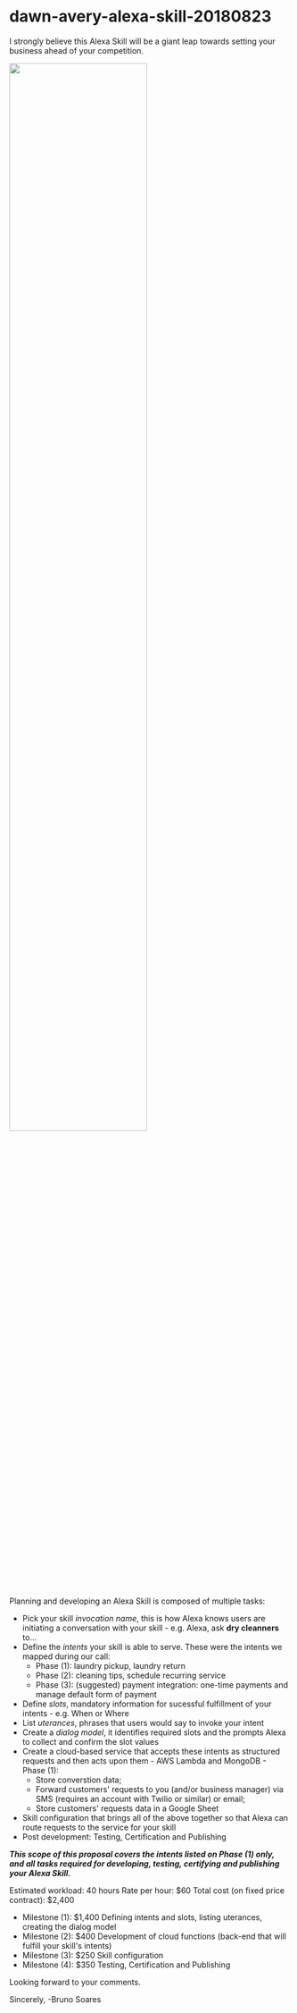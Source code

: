 # dawn-avery-alexa-skill-20180823

I strongly believe this Alexa Skill will be a giant leap towards setting your business ahead of your competition.

<img src="https://cdn-images-1.medium.com/max/1600/1*XlHvsU3ejM4PF6YDjFGgig.png" width="70%">

Planning and developing an Alexa Skill is composed of multiple tasks:

- Pick your skill _invocation name_, this is how Alexa knows users are initiating a conversation with your skill - e.g. Alexa, ask **dry cleanners** to...
- Define the _intents_ your skill is able to serve. These were the intents we mapped during our call:
  - Phase (1): laundry pickup, laundry return
  - Phase (2): cleaning tips, schedule recurring service
  - Phase (3): (suggested) payment integration: one-time payments and manage default form of payment
- Define _slots_, mandatory information for sucessful fulfillment of your intents - e.g. When or Where
- List _uterances_, phrases that users would say to invoke your intent
- Create a _dialog model_, it identifies required slots and the prompts Alexa to collect and confirm the slot values
- Create a cloud-based service that accepts these intents as structured requests and then acts upon them - AWS Lambda and MongoDB - Phase (1):
  - Store converstion data;
  - Forward customers' requests to you (and/or business manager) via SMS (requires an account with Twilio or similar) or email;
  - Store customers' requests data in a Google Sheet
- Skill configuration that brings all of the above together so that Alexa can route requests to the service for your skill
- Post development: Testing, Certification and Publishing

**_This scope of this proposal covers the intents listed on Phase (1) only, and all tasks required for developing, testing, certifying and publishing your Alexa Skill._**

Estimated workload: 40 hours
Rate per hour: $60
Total cost (on fixed price contract): $2,400
- Milestone (1): $1,400 Defining intents and slots, listing uterances, creating the dialog model
- Milestone (2): $400 Development of cloud functions (back-end that will fulfill your skill's intents)
- Milestone (3): $250 Skill configuration
- Milestone (4): $350 Testing, Certification and Publishing

Looking forward to your comments.

Sincerely,
-Bruno Soares
